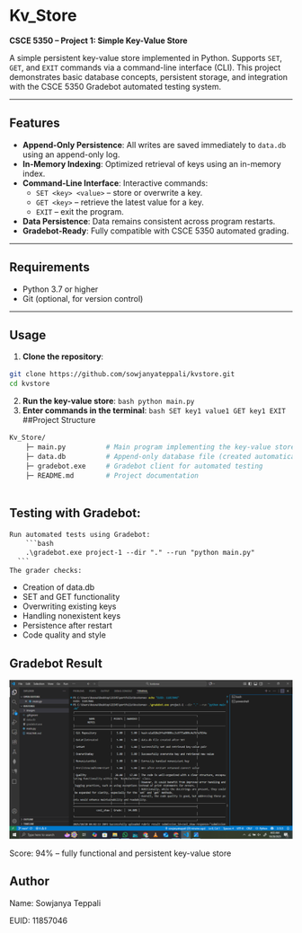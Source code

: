 # Kv_Store

**CSCE 5350 – Project 1: Simple Key-Value Store**  

A simple persistent key-value store implemented in Python. Supports `SET`, `GET`, and `EXIT` commands via a command-line interface (CLI). This project demonstrates basic database concepts, persistent storage, and integration with the CSCE 5350 Gradebot automated testing system.

---

## Features

- **Append-Only Persistence**: All writes are saved immediately to `data.db` using an append-only log.
- **In-Memory Indexing**: Optimized retrieval of keys using an in-memory index.
- **Command-Line Interface**: Interactive commands:
  - `SET <key> <value>` – store or overwrite a key.
  - `GET <key>` – retrieve the latest value for a key.
  - `EXIT` – exit the program.
- **Data Persistence**: Data remains consistent across program restarts.
- **Gradebot-Ready**: Fully compatible with CSCE 5350 automated grading.

---

## Requirements

- Python 3.7 or higher
- Git (optional, for version control)

---

## Usage

  1. **Clone the repository**:
  ```bash
  git clone https://github.com/sowjanyateppali/kvstore.git
  cd kvstore
  ```
  2. **Run the key-value store**:
    ```bash
    python main.py
    ```
  3. **Enter commands in the terminal**:
    ```bash
      SET key1 value1
      GET key1
      EXIT
    ```
##Project Structure
  ```bash
  Kv_Store/
      ├─ main.py          # Main program implementing the key-value store
      ├─ data.db          # Append-only database file (created automatically)
      ├─ gradebot.exe     # Gradebot client for automated testing
      ├─ README.md        # Project documentation
      
   ```
## Testing with Gradebot:
    Run automated tests using Gradebot:
        ```bash
        .\gradebot.exe project-1 --dir "." --run "python main.py"
      ```
    The grader checks:

- Creation of data.db
- SET and GET functionality
- Overwriting existing keys
- Handling nonexistent keys
- Persistence after restart
- Code quality and style

## Gradebot Result
![Gradebot Screenshot](https://github.com/sowjanyateppali/kv-store/raw/main/images/gradebot_screenshot.png)


Score: 94% – fully functional and persistent key-value store

## Author

Name: Sowjanya Teppali

EUID: 11857046
